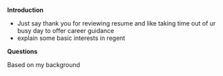 
**Introduction**
- Just say thank you for reviewing resume and like taking time out of ur busy day to offer career guidance
- explain some basic interests in regent

**Questions**

Based on my background